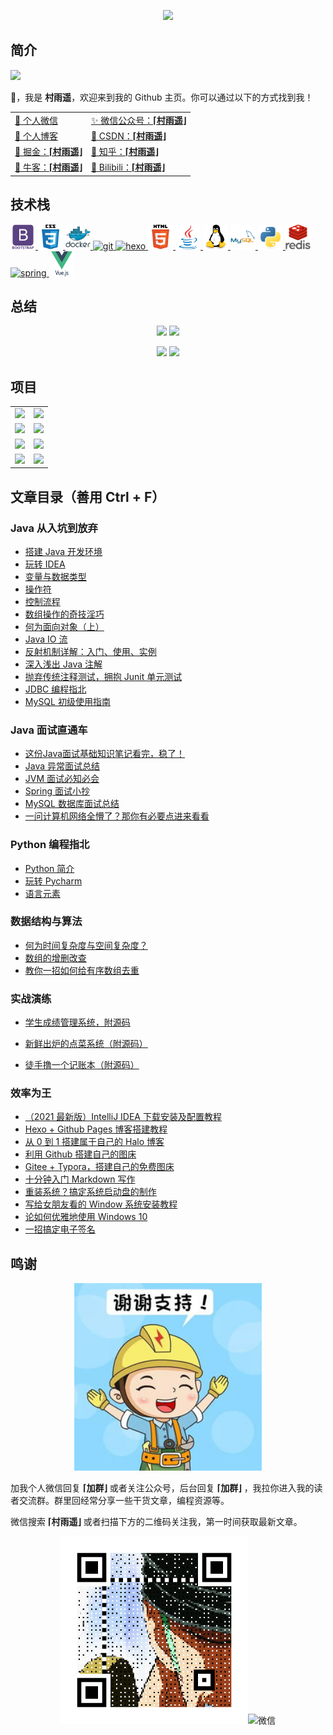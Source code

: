 

<p align = "center">

  <img src = "https://readme-typing-svg.herokuapp.com?font=Parisienne&center=true&vCenter=true&multiline=true&height=60&lines=There+is+only+one+heroism+in+the+world%EF%BC%9A;to+see+the+world+as+it+is+and+to+love+it">
</p>


## 简介

![](https://komarev.com/ghpvc/?username=cunyu1943&color=brightgreen)

👋，我是 **村雨遥**，欢迎来到我的 Github 主页。你可以通过以下的方式找到我！

|                                                              |                                                              |
| ------------------------------------------------------------ | :----------------------------------------------------------- |
| [🙊 个人微信](./imgs/wechat.gif)                              | [✨ 微信公众号：**⌈村雨遥⌋**](./imgs/wepublic.gif)            |
| [🎈 个人博客](https://cunyu1943.github.io)                    | [🎉 CSDN：**⌈村雨遥⌋**](https://cunyu1943.blog.csdn.net/)     |
| [🎊 掘金：**⌈村雨遥⌋**](https://juejin.cn/user/747323637904519) | [🎏 知乎：**⌈村雨遥⌋**](https://www.zhihu.com/people/cunyu1943) |
| [🎨 牛客：**⌈村雨遥⌋**](https://www.nowcoder.com/profile/806383223) | [🎯 Bilibili：**⌈村雨遥⌋**](https://space.bilibili.com/77697774) |
## 技术栈

<p align="left"> <a href="https://getbootstrap.com" target="_blank"> <img src="https://raw.githubusercontent.com/devicons/devicon/master/icons/bootstrap/bootstrap-plain-wordmark.svg" alt="bootstrap" width="40" height="40"/> </a> <a href="https://www.w3schools.com/css/" target="_blank"> <img src="https://raw.githubusercontent.com/devicons/devicon/master/icons/css3/css3-original-wordmark.svg" alt="css3" width="40" height="40"/> </a> <a href="https://www.docker.com/" target="_blank"> <img src="https://raw.githubusercontent.com/devicons/devicon/master/icons/docker/docker-original-wordmark.svg" alt="docker" width="40" height="40"/> </a> <a href="https://git-scm.com/" target="_blank"> <img src="https://www.vectorlogo.zone/logos/git-scm/git-scm-icon.svg" alt="git" width="40" height="40"/> </a> <a href="hexo.io/" target="_blank"> <img src="https://www.vectorlogo.zone/logos/hexoio/hexoio-icon.svg" alt="hexo" width="40" height="40"/> </a> <a href="https://www.w3.org/html/" target="_blank"> <img src="https://raw.githubusercontent.com/devicons/devicon/master/icons/html5/html5-original-wordmark.svg" alt="html5" width="40" height="40"/> </a> <a href="https://www.java.com" target="_blank"> <img src="https://raw.githubusercontent.com/devicons/devicon/master/icons/java/java-original.svg" alt="java" width="40" height="40"/> </a> <a href="https://www.linux.org/" target="_blank"> <img src="https://raw.githubusercontent.com/devicons/devicon/master/icons/linux/linux-original.svg" alt="linux" width="40" height="40"/> </a> <a href="https://www.mysql.com/" target="_blank"> <img src="https://raw.githubusercontent.com/devicons/devicon/master/icons/mysql/mysql-original-wordmark.svg" alt="mysql" width="40" height="40"/> </a> <a href="https://www.python.org" target="_blank"> <img src="https://raw.githubusercontent.com/devicons/devicon/master/icons/python/python-original.svg" alt="python" width="40" height="40"/> </a> <a href="https://redis.io" target="_blank"> <img src="https://raw.githubusercontent.com/devicons/devicon/master/icons/redis/redis-original-wordmark.svg" alt="redis" width="40" height="40"/> </a> <a href="https://spring.io/" target="_blank"> <img src="https://www.vectorlogo.zone/logos/springio/springio-icon.svg" alt="spring" width="40" height="40"/> </a> <a href="https://vuejs.org/" target="_blank"> <img src="https://raw.githubusercontent.com/devicons/devicon/master/icons/vuejs/vuejs-original-wordmark.svg" alt="vuejs" width="40" height="40"/> </a> </p>

## 总结

<p align = "center">
  <img src = "https://github-readme-stats.vercel.app/api?username=cunyu1943&count_private=true&show_icons=true&theme=radical&locale=cn&line_height=30">
  <img src = "https://github-readme-stats.vercel.app/api/top-langs/?username=cunyu1943&theme=radical&locale=cn&line_height=20">
</p>


<p align = "center">
 <img  src="https://activity-graph.herokuapp.com/graph?username=cunyu1943&theme=redical&show_icons=true&locale=cn&line_height=30">
 <img src="http://github-readme-streak-stats.herokuapp.com?user=cunyu1943&theme=neon-dark" />
</p>



## 项目

|                                                              |                                                              |
| ------------------------------------------------------------ | ------------------------------------------------------------ |
| [![](https://github-readme-stats.vercel.app/api/pin/?username=cunyu1943&repo=softwares&theme=dark)](https://github.com/cunyu1943/softwares) | [![](https://github-readme-stats.vercel.app/api/pin/?username=cunyu1943&repo=websites&theme=radical)](https://github.com/cunyu1943/websites) |
| [![](https://github-readme-stats.vercel.app/api/pin/?username=cunyu1943&repo=ebooks&theme=merko)](https://github.com/cunyu1943/ebooks) | [![](https://github-readme-stats.vercel.app/api/pin/?username=cunyu1943&repo=code-resources&theme=gruvbox)](https://github.com/cunyu1943/code-resources) |
| [![](https://github-readme-stats.vercel.app/api/pin/?username=cunyu1943&repo=java-programming-instance&theme=tokyonight)](https://github.com/cunyu1943/java-programming-instance) | [![](https://github-readme-stats.vercel.app/api/pin/?username=cunyu1943&repo=python-programming-instance&theme=onedark)](https://github.com/cunyu1943/python-programming-instance) |
| [![](https://github-readme-stats.vercel.app/api/pin/?username=cunyu1943&repo=java-in-actions&theme=synthwave)](https://github.com/cunyu1943/java-in-actions) | [![](https://github-readme-stats.vercel.app/api/pin/?username=cunyu1943&repo=python_nlp_practice&theme=cobalt)](https://github.com/cunyu1943/python_nlp_practice) |

## 文章目录（善用 Ctrl + F）

### Java 从入坑到放弃

- [搭建 Java 开发环境](http://mp.weixin.qq.com/s?__biz=MzIyNTg2MjkzNw==&mid=100009472&idx=3&sn=e9343cdd3132dec5f107fa52f1b12e7e&chksm=687b92765f0c1b608daf4f32b21164f20d7adbf02fda27a6e7119b9a064b5e4377879343cfbb#rd)
- [玩转 IDEA](http://mp.weixin.qq.com/s?__biz=MzIyNTg2MjkzNw==&mid=100009472&idx=2&sn=20e3d7bfaa993ad646d80e1213253ed3&chksm=687b92765f0c1b60cec7ceb2867f663eac60767ad1bb449840c1c075873f00dd6e237aaa2017#rd)
- [变量与数据类型](http://mp.weixin.qq.com/s?__biz=MzIyNTg2MjkzNw==&mid=100009472&idx=1&sn=0629e7e963f1dacf812526bd295e41b6&chksm=687b92765f0c1b6083d17be872c1084f78f0e6ffe5f2c01383bb0bc73e9322c5af76a9e9a594#rd)
- [操作符](https://t.1yb.co/xx3A)
- [控制流程](https://t.1yb.co/xx3x)
- [数组操作的奇技淫巧](https://t.1yb.co/xx3p)
-   [何为面向对象（上）](https://t.1yb.co/xx30)
-   [Java IO 流](https://t.1yb.co/xx4i)
-   [反射机制详解：入门、使用、实例](http://mp.weixin.qq.com/s?__biz=MzIyNTg2MjkzNw==&mid=100009365&idx=1&sn=d222672416710bbff78c4b01aaf5dd00&chksm=687b91e35f0c18f56ebe78abbf497caefe169a304731a1a6d77b9b2d97a011658eb5906fc367#rd)
-   [深入浅出 Java 注解](https://t.1yb.co/xwQ6)
-   [抛弃传统注释测试，拥抱 Junit 单元测试](https://t.1yb.co/xwQa)
-   [JDBC 编程指北](https://t.1yb.co/xx3D)
-   [MySQL 初级使用指南](https://t.1yb.co/xx1z)

### Java 面试直通车

-   [这份Java面试基础知识笔记看完，稳了！](http://mp.weixin.qq.com/s?__biz=MzIyNTg2MjkzNw==&mid=100008036&idx=1&sn=a5402bb338c79179f9c716e01d2aa3cf&chksm=687b94125f0c1d045fba59d8e5f5c79005ea017cfea27b8d034113d0db12c3103f492ba6fb02#rd)
-   [Java 异常面试总结](https://t.1yb.co/xx2o)
-   [JVM 面试必知必会](http://mp.weixin.qq.com/s?__biz=MzIyNTg2MjkzNw==&mid=100008743&idx=1&sn=42cd9f8450e276c05b4013ac83892654&chksm=687b97515f0c1e47488d3c51c2aee4a02a69251409a7677985877e97e4e4b2733586e7a8b5b4#rd)
-   [Spring 面试小抄](http://mp.weixin.qq.com/s?__biz=MzIyNTg2MjkzNw==&mid=100008893&idx=1&sn=d7f76df2d4532da65f9d539ada924419&chksm=687b97cb5f0c1eddd54e2f67cc9cbb83bb31bfb6c701d5be453075ab8c726c361db718adfd36#rd)
-   [MySQL 数据库面试总结](http://mp.weixin.qq.com/s?__biz=MzIyNTg2MjkzNw==&mid=100008981&idx=1&sn=5799b5056bead4eef4e90e50345bc8db&chksm=687b90635f0c19750cee2a32076f52d7a8149b962f7ef19d1b478feeded38c447850346676f0#rd)
-   [一问计算机网络全懵了？那你有必要点进来看看](http://mp.weixin.qq.com/s?__biz=MzIyNTg2MjkzNw==&mid=100008517&idx=1&sn=b3ea53eb4c8e4b23766bf06980e4e8d9&chksm=687b96335f0c1f2574b27c66ab04f4154406e32882b3fcfe9c221c89ba8c4d80e6e6329886c4#rd)

### Python 编程指北

-   [Python 简介](http://mp.weixin.qq.com/s?__biz=MzIyNTg2MjkzNw==&mid=100009118&idx=1&sn=77fb3ae59e25c0a41866b85c3d9dfd40&chksm=687b90e85f0c19fe1a880a65fdb65033d422e28487955ce6305bdd76cca247a13ca556332208#rd)
-   [玩转 Pycharm](http://mp.weixin.qq.com/s?__biz=MzIyNTg2MjkzNw==&mid=100009150&idx=1&sn=25cbe9edcdba457945c518eb49d19711&chksm=687b90c85f0c19de2fb855eb83b935143b787e5d88140734c62762777eb960e2879550531719#rd)
-   [语言元素](http://mp.weixin.qq.com/s?__biz=MzIyNTg2MjkzNw==&mid=100009167&idx=1&sn=4735cafa8712d55e8c80d74f66cceaac&chksm=687b90b95f0c19af90ea9f96370ab4daa9ae2f3084704ee693e98088e3d4436d728d0cc8c270#rd)

### 数据结构与算法

-   [何为时间复杂度与空间复杂度？](https://t.1yb.co/xwPM)
-   [数组的增删改查](https://t.1yb.co/xx3S)
-   [教你一招如何给有序数组去重](https://t.1yb.co/xx2b)

### 实战演练

-   [学生成绩管理系统，附源码](https://mp.weixin.qq.com/s?__biz=MzIyNTg2MjkzNw==&mid=2247492955&idx=1&sn=8d9013bbfab2450f719937c562940a8e&chksm=e87b912ddf0c183b217721db06e8a880cdf319df65315a55a9a0557a43b84924eff7306cabbe&scene=178&cur_album_id=1859811081213247489#rd)

-   [新鲜出炉的点菜系统（附源码）](https://mp.weixin.qq.com/s/Qtn6w2AUwAayjYQZiQz5Jg)

-   [徒手撸一个记账本（附源码）](https://mp.weixin.qq.com/s/nCE-yEfF6ckw5ufNi9XiyA)

### 效率为王

-   [（2021 最新版）IntelliJ IDEA 下载安装及配置教程](https://mp.weixin.qq.com/s/F_gTxCnKyJigI6yh_qfDlg)
-   [Hexo + Github Pages 博客搭建教程](https://t.1yb.co/xx4N)
-   [从 0 到 1 搭建属于自己的 Halo 博客](http://mp.weixin.qq.com/s?__biz=MzIyNTg2MjkzNw==&mid=100008858&idx=1&sn=72b05b85393d17f42e71ff34b41d5297&chksm=687b97ec5f0c1efaac3aa828a37a065c4bce2a6ac8750f837cc22451c11ed3c30bd0d10ea1b0#rd)
-   [利用 Github 搭建自己的图床](http://mp.weixin.qq.com/s?__biz=MzIyNTg2MjkzNw==&mid=100009008&idx=1&sn=3aa1e75fe953f095b6152ea4cba8e7b6&chksm=687b90465f0c1950075b7d381a973fa437e59bffc9f58eac3d65c7e3cc02af0a6191e3f79c00#rd)
-   [Gitee + Typora，搭建自己的免费图床](http://mp.weixin.qq.com/s?__biz=MzIyNTg2MjkzNw==&mid=100009082&idx=1&sn=cbec7b2766569ce88a91ea323bde7b4d&chksm=687b900c5f0c191a734d1bbf2c6cb75c54da08058026b13c87e853deb27effac699b8388b29c#rd)
-   [十分钟入门 Markdown 写作](http://mp.weixin.qq.com/s?__biz=MzIyNTg2MjkzNw==&mid=100008955&idx=1&sn=5ca6b840934d0e0c728396e1637f54aa&chksm=687b978d5f0c1e9b682483786fe9e363b0d56ecc7e2aa5f7af3cbce5136ccf1b5d2647ca665f#rd)
-   [重装系统？搞定系统启动盘的制作](http://mp.weixin.qq.com/s?__biz=MzIyNTg2MjkzNw==&mid=100008537&idx=1&sn=ad1cce01cb9400ce2aa1fcf8089eec3d&chksm=687b962f5f0c1f393d3fbb3bf1df5da90c421258d68915f2634730d18c48c7092800d25770d7#rd)
-   [写给女朋友看的 Window 系统安装教程](http://mp.weixin.qq.com/s?__biz=MzIyNTg2MjkzNw==&mid=100008663&idx=1&sn=f3debab1b37421d2f5e1121e4a7af31e&chksm=687b96a15f0c1fb7424758fb56077d1bbce28b75b19a741430325f481cd0931f2c7b9da725e9#rd)
-   [论如何优雅地使用 Windows 10](http://mp.weixin.qq.com/s?__biz=MzIyNTg2MjkzNw==&mid=100008817&idx=1&sn=3cd23c5e30d1de1ac6566446a9f6f24c&chksm=687b97075f0c1e11b88bd7df8a209f6f8a9d5df7eba4e8b8401f2440eebb70608f53e5653d77#rd)
-   [一招搞定电子签名](https://t.1yb.co/xx4u)

## 鸣谢

<p align="center"><img src="imgs/thx.gif" width="300"/></p>

加我个人微信回复 **⌈加群⌋** 或者关注公众号，后台回复 **⌈加群⌋** ，我拉你进入我的读者交流群。群里回经常分享一些干货文章，编程资源等。

微信搜索 **⌈村雨遥⌋** 或者扫描下方的二维码关注我，第一时间获取最新文章。

<p align="center"><img src="imgs/wepublic.gif" width="300" alt="公众号"/><img src="imgs/wechat.gif" width="300" alt="微信"/></p>
